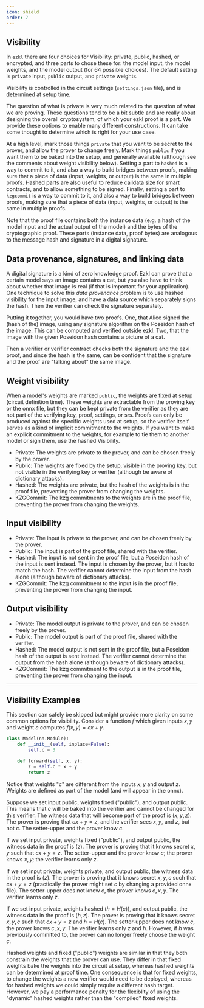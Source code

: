 ```yaml
---
icon: shield
order: 7
---
```

## Visibility

In `ezkl` there are four choices for Visibility: private, public, hashed, or encrypted, and three parts to chose these for: the model input, the model weights, and the model output (for 64 possible choices). The default setting is `private` input, `public` output, and `private` weights.

Visibility is controlled in the circuit settings (`settings.json` file), and is determined at setup time.

The question of what is private is very much related to the question of what we are proving. These questions tend to be a bit subtle and are really about designing the overall cryptosystem, of which your ezkl proof is a part. We provide these options to enable many different constructions. It can take some thought to determine which is right for your use case.

At a high level, mark those things `private` that you want to be secret to the prover, and allow the prover to change freely. Mark things `public` if you want them to be baked into the setup, and generally available (although see the comments about weight visibility below). Setting a part to `hashed` is a way to commit to it, and also a way to build bridges between proofs, making sure that a piece of data (input, weights, or output) is the same in multiple proofs. Hashed parts are also useful to reduce calldata size for smart contracts, and to allow something to be signed. Finally, setting a part to `kzgcommit` is a way to commit to it, and also a way to build bridges between proofs, making sure that a piece of data (input, weights, or output) is the same in multiple proofs.

Note that the proof file contains both the instance data (e.g. a hash of the model input and the actual output of the model) and the bytes of the cryptographic proof. These parts (instance data, proof bytes) are analogous to the message hash and signature in a digital signature.

## Data provenance, signatures, and linking data
A digital signature is a kind of zero knowledge proof. Ezkl can prove that a certain model says an image contains a cat, but you also have to think about whether that image is real (if that is important for your application). One technique to solve this *data provenance* problem is to use hashed visibility for the input image, and have a data source which separately signs the hash. Then the verifier can check the signature separately.

Putting it together, you would have two proofs. One, that Alice signed the (hash of the) image, using any signature algorithm on the Poseidon hash of the image. This can be computed and verified outside ezkl. Two, that the image with the given Poseidon hash contains a picture of a cat.

Then a verifier or verifier contract checks both the signature and the ezkl proof, and since the hash is the same, can be confident that the signature and the proof are "talking about" the same image.


## Weight visibility
When a model's weights are marked `public`, the weights are fixed at setup (circuit definition time). These weights are extractable from the proving key or the onnx file, but they can be kept private from the verifier as they are not part of the verifying key, proof, settings, or srs. Proofs can only be produced against the specific weights used at setup, so the verifier itself serves as a kind of implicit commitment to the weights. If you want to make an explicit commitment to the weights, for example to tie them to another model or sign them, use the hashed Visibility.

- Private: The weights are private to the prover, and can be chosen freely by the prover.
- Public: The weights are fixed by the setup, visible in the proving key, but not visible in the verifying key or verifier (although be aware of dictionary attacks).
- Hashed: The weights are private, but the hash of the weights is in the proof file, preventing the prover from changing the weights.
- KZGCommit: The kzg commitments to the weights are in the proof file, preventing the prover from changing the weights.

## Input visibility

- Private: The input is private to the prover, and can be chosen freely by the prover.
- Public: The input is part of the proof file, shared with the verifier.
- Hashed: The input is not sent in the proof file, but a Poseidon hash of the input is sent instead. The input is chosen by the prover, but it has to match the hash. The verifier cannot determine the input from the hash alone (although beware of dictionary attacks).
- KZGCommit: The kzg commitment to the input is in the proof file, preventing the prover from changing the input.


## Output visibility

- Private: The model output is private to the prover, and can be chosen freely by the prover.
- Public: The model output is part of the proof file, shared with the verifier.
- Hashed: The model output is not sent in the proof file, but a Poseidon hash of the output is sent instead. The verifier cannot determine the output from the hash alone (although beware of dictionary attacks).
- KZGCommit: The kzg commitment to the output is in the proof file, preventing the prover from changing the input.

--------------------

## Visibility Examples

This section can safely be skipped but might provide more clarity on some common options for visibility. Consider a function $f$ which given inputs $x,y$ and weight $c$ computes $f(x,y) = cx+y$. 

```python
class Model(nn.Module):
    def __init__(self, inplace=False):
        self.c = 3

    def forward(self, x, y):
        z = self.c * x + y
        return z
```

Notice that weights "$c$" are different from the inputs $x,y$ and output $z$. Weights are defined as part of the model (and will appear in the onnx). 

Suppose we set input public, weights fixed ("public"), and output public. This means that $c$ will be baked into the verifier and cannot be changed for this verifier. The witness data that will become part of the proof is $(x,y,z)$. The prover is proving that $cx+y = z$, and the verifier sees $x,y,$ and $z$, but not $c$. The setter-upper and the prover know $c$.

If we set input private, weights fixed ("public"), and output public, the witness data in the proof is $(z)$. The prover is proving that it knows secret $x,y$ such that $cx+y = z$. The setter-upper and the prover know $c$; the prover knows $x,y$; the verifier learns only $z$.

If we set input private, weights private, and output public, the witness data in the proof is $(z)$. The prover is proving that it knows secret $x,y,c$ such that $cx+y = z$ (practically the prover might set $c$ by changing a provided onnx file). The setter-upper does not know $c$, the prover knows $c,x,y$. The verifier learns only $z$.

If we set input private, weights hashed ($h = H(c)$), and output public, the witness data in the proof is $(h,z)$. The prover is proving that it knows secret $x,y,c$ such that $cx+y = z$ and $h=H(c)$. The setter-upper does not know $c$, the prover knows $c,x,y$. The verifier learns only $z$ and $h$. However, if $h$ was previously committed to, the prover can no longer freely choose the weight $c$.

Hashed weights and fixed ("public") weights are similar in that they both constrain the weights that the prover can use. They differ in that fixed weights bake the weights into the circuit at setup, whereas hashed weights can be determined at proof time. One consequence is that for fixed weights, to change the weights a new verifier would need to be deployed, whereas for hashed weights we could simply require a different hash target. However, we pay a performance penalty for the flexiblity of using the "dynamic" hashed weights rather than the "compiled" fixed weights.


